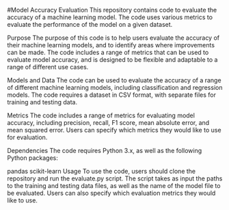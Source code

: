 #Model Accuracy Evaluation
This repository contains code to evaluate the accuracy of a machine learning model. The code uses various metrics to evaluate the performance of the model on a given dataset.

Purpose
The purpose of this code is to help users evaluate the accuracy of their machine learning models, and to identify areas where improvements can be made. The code includes a range of metrics that can be used to evaluate model accuracy, and is designed to be flexible and adaptable to a range of different use cases.

Models and Data
The code can be used to evaluate the accuracy of a range of different machine learning models, including classification and regression models. The code requires a dataset in CSV format, with separate files for training and testing data.

Metrics
The code includes a range of metrics for evaluating model accuracy, including precision, recall, F1 score, mean absolute error, and mean squared error. Users can specify which metrics they would like to use for evaluation.

Dependencies
The code requires Python 3.x, as well as the following Python packages:

pandas
scikit-learn
Usage
To use the code, users should clone the repository and run the evaluate.py script. The script takes as input the paths to the training and testing data files, as well as the name of the model file to be evaluated. Users can also specify which evaluation metrics they would like to use.
